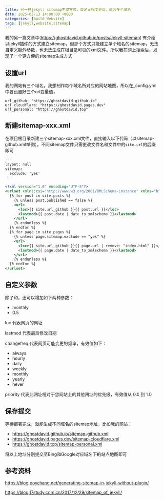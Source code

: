 ```yaml
---
title: 另一种jekyll sitemap生成方式，自定义程度更高，适合多个域名
date: 2025-03-13 14:00:00 +0800
categories: [Build Website]
tags: [jekyll,website,sitemap]
---
```


我的另一篇文章中(https://ghostdavid.github.io/posts/Jekyll-sitemap) 有介绍以jekyll插件的方式建立sitemap，但那个方式只能建立单个域名的sitemap，无法自定义额外参数，也无法生成在根目录可见的xml文件。所以我在网上搜索后，发现了一个更方便的sitemap生成方式

## 设置url

我的网站有三个域名，我想制作每个域名所对应的网站地图，所以在_config.yml中要设置好三个url变量值，

```
url_github: "https://ghostdavid.github.io"
url_cloudflare: "https://ghostdavid.pages.dev"
url_personal: "https://ghostdavid.top"
```
## 新建sitemap-xxx.xml

在项目根目录新建三个sitemap-xxx.xml文件，直接输入以下代码（以sitemap-github.xml举例）。不同sitemap文件只需更改文件名和文件中的`site.url`的后缀即可

```xml
---   
layout: null   
sitemap:   
  exclude: 'yes'   
---   

<?xml version="1.0" encoding="UTF-8"?>   
<urlset xmlns:xsi="http://www.w3.org/2001/XMLSchema-instance" xmlns="http://www.sitemaps.org/schemas/sitemap/0.9" xsi:schemaLocation="http://www.sitemaps.org/schemas/sitemap/0.9 http://www.sitemaps.org/schemas/sitemap/0.9/sitemap.xsd">   
  {% for post in site.posts %}   
    {% unless post.published == false %}   
    <url>   
      <loc>{{ site.url_github }}{{ post.url }}</loc>   
      <lastmod>{{ post.date | date_to_xmlschema }}</lastmod>   
    </url>   
    {% endunless %}   
  {% endfor %}   
  {% for page in site.pages %}   
    {% unless page.sitemap.exclude == "yes" %}   
    <url>   
      <loc>{{ site.url_github }}{{ page.url | remove: "index.html" }}</loc>   
      <lastmod>{{ page.date | date_to_xmlschema }}</lastmod>   
    </url>   
    {% endunless %}   
  {% endfor %}   
</urlset>   
```

## 自定义参数
除了<loc>和<lastmod>，还可以增加如下两种参数：
- <changefreq>monthly</changefreq>
- <priority>0.5</priority>

loc 代表网页的网址

lastmod 代表最后修改日期

changefreq 代表网页可能变更的频率，有效值如下：

- always
- hourly
- daily
- weekly
- monthly
- yearly
- never

priority 代表此网址相对于您网站上的其他网址的优先级，有效值从 0.0 到 1.0



## 保存提交

等待部署完成，就能生成不同域名的sitemap地址，比如我的网站：

- https://ghostdavid.github.io/sitemap-github.xml
- https://ghostdavid.pages.dev/sitemap-cloudflare.xml
- https://ghostdavid.top/sitemap-personal.xml

将以上地址分别提交至Bing和Google对应域名下的站点地图即可



## 参考资料

https://blog.poychang.net/generating-sitemap-in-jekyll-without-plugin/

https://blog.17study.com.cn/2017/12/29/sitemap_of_jekyll/
